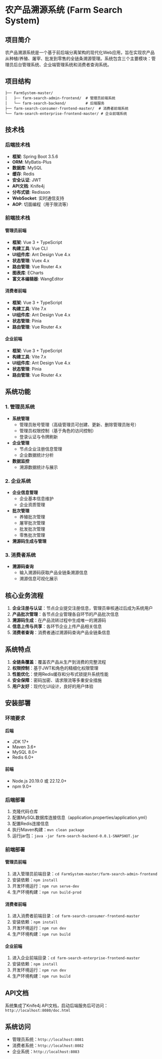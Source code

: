 # 农产品溯源系统 (Farm Search System)

## 项目简介

农产品溯源系统是一个基于前后端分离架构的现代化Web应用，旨在实现农产品从种植/养殖、屠宰、批发到零售的全链条溯源管理。系统包含三个主要模块：管理员后台管理系统、企业端管理系统和消费者查询系统。

## 项目结构

```
├── FarmSystem-master/
│   ├── farm-search-admin-frontend/  # 管理员前端系统
│   └── farm-search-backend/         # 后端服务
├── farm-search-consumer-frontend-master/  # 消费者前端系统
└── farm-search-enterprise-frontend-master/ # 企业前端系统
```

## 技术栈

### 后端技术栈
- **框架**: Spring Boot 3.5.6
- **ORM**: MyBatis-Plus
- **数据库**: MySQL
- **缓存**: Redis
- **安全认证**: JWT
- **API文档**: Knife4j
- **分布式锁**: Redisson
- **WebSocket**: 实时通信支持
- **AOP**: 切面编程（用于限流等）

### 前端技术栈

#### 管理员前端
- **框架**: Vue 3 + TypeScript
- **构建工具**: Vue CLI
- **UI组件库**: Ant Design Vue 4.x
- **状态管理**: Vuex 4.x
- **路由管理**: Vue Router 4.x
- **图表库**: ECharts
- **富文本编辑器**: WangEditor

#### 消费者前端
- **框架**: Vue 3 + TypeScript
- **构建工具**: Vite 7.x
- **UI组件库**: Ant Design Vue 4.x
- **状态管理**: Pinia
- **路由管理**: Vue Router 4.x

#### 企业前端
- **框架**: Vue 3 + TypeScript
- **构建工具**: Vite 7.x
- **UI组件库**: Ant Design Vue 4.x
- **状态管理**: Pinia
- **路由管理**: Vue Router 4.x

## 系统功能

### 1. 管理员系统
- **系统管理**
  - 管理员账号管理（高级管理员可创建、更新、删除管理员账号）
  - 管理员权限控制（基于角色的访问控制）
  - 登录认证与令牌刷新
- **企业管理**
  - 节点企业注册信息管理
  - 企业数据统计分析
- **数据监控**
  - 溯源数据统计与展示

### 2. 企业系统
- **企业信息管理**
  - 企业基本信息维护
  - 企业资质管理
- **批次管理**
  - 养殖批次管理
  - 屠宰批次管理
  - 批发批次管理
  - 零售批次管理
- **溯源码生成与管理**

### 3. 消费者系统
- **溯源码查询**
  - 输入溯源码获取产品全链条溯源信息
  - 溯源信息可视化展示

## 核心业务流程

1. **企业注册与认证**：节点企业提交注册信息，管理员审核通过后成为系统用户
2. **产品批次管理**：各节点企业管理各自环节的产品批次信息
3. **溯源码生成**：在产品流转过程中生成唯一的溯源码
4. **信息上传与共享**：各环节企业上传产品相关信息
5. **消费者查询**：消费者通过溯源码查询产品全链条信息

## 系统特点

1. **全链条覆盖**：覆盖农产品从生产到消费的完整流程
2. **权限控制**：基于JWT和角色的精细化权限管理
3. **性能优化**：使用Redis缓存和分布式锁提升系统性能
4. **安全保障**：密码加密、请求限流等多重安全措施
5. **用户友好**：现代化UI设计，良好的用户体验

## 安装部署

### 环境要求

#### 后端
- JDK 17+
- Maven 3.6+
- MySQL 8.0+
- Redis 6.0+

#### 前端
- Node.js 20.19.0 或 22.12.0+
- npm 9.0+

### 后端部署

1. 克隆代码仓库
2. 配置MySQL数据库连接信息（application.properties/application.yml）
3. 配置Redis连接信息
4. 执行Maven构建：`mvn clean package`
5. 运行jar包：`java -jar farm-search-backend-0.0.1-SNAPSHOT.jar`

### 前端部署

#### 管理员前端
1. 进入管理员前端目录：`cd FarmSystem-master/farm-search-admin-frontend`
2. 安装依赖：`npm install`
3. 开发环境运行：`npm run serve-dev`
4. 生产环境构建：`npm run build-prod`

#### 消费者前端
1. 进入消费者前端目录：`cd farm-search-consumer-frontend-master`
2. 安装依赖：`npm install`
3. 开发环境运行：`npm run dev`
4. 生产环境构建：`npm run build`

#### 企业前端
1. 进入企业前端目录：`cd farm-search-enterprise-frontend-master`
2. 安装依赖：`npm install`
3. 开发环境运行：`npm run dev`
4. 生产环境构建：`npm run build`

## API文档

系统集成了Knife4j API文档，启动后端服务后可访问：`http://localhost:8080/doc.html`

## 系统访问

- 管理员系统：`http://localhost:8081`
- 消费者系统：`http://localhost:8082`
- 企业系统：`http://localhost:8083`

